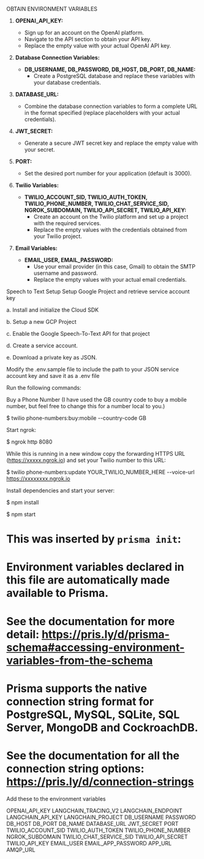 OBTAIN ENVIRONMENT VARIABLES

1. **OPENAI_API_KEY:**
   - Sign up for an account on the OpenAI platform.
   - Navigate to the API section to obtain your API key.
   - Replace the empty value with your actual OpenAI API key.

2. **Database Connection Variables:**
   - **DB_USERNAME, DB_PASSWORD, DB_HOST, DB_PORT, DB_NAME:**
     - Create a PostgreSQL database and replace these variables with your database credentials.

3. **DATABASE_URL:**
   - Combine the database connection variables to form a complete URL in the format specified (replace placeholders with your actual credentials).

4. **JWT_SECRET:**
   - Generate a secure JWT secret key and replace the empty value with your secret.

5. **PORT:**
   - Set the desired port number for your application (default is 3000).

6. **Twilio Variables:**
   - **TWILIO_ACCOUNT_SID, TWILIO_AUTH_TOKEN, TWILIO_PHONE_NUMBER, TWILIO_CHAT_SERVICE_SID, NGROK_SUBDOMAIN, TWILIO_API_SECRET, TWILIO_API_KEY:**
     - Create an account on the Twilio platform and set up a project with the required services.
     - Replace the empty values with the credentials obtained from your Twilio project.

7. **Email Variables:**
   - **EMAIL_USER, EMAIL_PASSWORD:**
     - Use your email provider (in this case, Gmail) to obtain the SMTP username and password.
     - Replace the empty values with your actual email credentials.



Speech to Text Setup
Setup Google Project and retrieve service account key

a. Install and initialize the Cloud SDK

b. Setup a new GCP Project

c. Enable the Google Speech-To-Text API for that project

d. Create a service account.

e. Download a private key as JSON.

Modify the .env.sample file to include the path to your JSON service account key and save it as a .env file

Run the following commands:

Buy a Phone Number (I have used the GB country code to buy a mobile number, but feel free to change this for a number local to you.)

$ twilio phone-numbers:buy:mobile --country-code GB

Start ngrok:

$ ngrok http 8080

While this is running in a new window copy the forwarding HTTPS URL (https://xxxxx.ngrok.io) and set your Twilio number to this URL:

$ twilio phone-numbers:update YOUR_TWILIO_NUMBER_HERE --voice-url https://xxxxxxxx.ngrok.io

Install dependencies and start your server:

$ npm install

$ npm start


# This was inserted by `prisma init`:
# Environment variables declared in this file are automatically made available to Prisma.
# See the documentation for more detail: https://pris.ly/d/prisma-schema#accessing-environment-variables-from-the-schema

# Prisma supports the native connection string format for PostgreSQL, MySQL, SQLite, SQL Server, MongoDB and CockroachDB.
# See the documentation for all the connection string options: https://pris.ly/d/connection-strings


Add these to the environment variables

OPENAI_API_KEY
LANGCHAIN_TRACING_V2
LANGCHAIN_ENDPOINT
LANGCHAIN_API_KEY
LANGCHAIN_PROJECT
DB_USERNAME
PASSWORD
DB_HOST
DB_PORT
DB_NAME
DATABASE_URL
JWT_SECRET
PORT
TWILIO_ACCOUNT_SID
TWILIO_AUTH_TOKEN
TWILIO_PHONE_NUMBER
NGROK_SUBDOMAIN
TWILIO_CHAT_SERVICE_SID
TWILIO_API_SECRET
TWILIO_API_KEY
EMAIL_USER
EMAIL_APP_PASSWORD
APP_URL
AMQP_URL